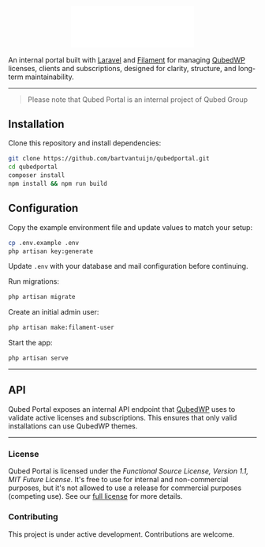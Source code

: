 <p align="center">
    <img src="public/images/logo.svg" width="250" alt="Qubed Logo">
</p>

An internal portal built with [Laravel][laravel] and [Filament][filament] for managing [QubedWP][qubedwp] licenses, clients and subscriptions, designed for clarity, structure, and long-term maintainability.

---

> Please note that Qubed Portal is an internal project of Qubed Group

## Installation

Clone this repository and install dependencies:

```bash
git clone https://github.com/bartvantuijn/qubedportal.git
cd qubedportal
composer install
npm install && npm run build
```

## Configuration

Copy the example environment file and update values to match your setup:

```bash
cp .env.example .env
php artisan key:generate
```

Update `.env` with your database and mail configuration before continuing.

Run migrations:

```bash
php artisan migrate
```

Create an initial admin user:

```bash
php artisan make:filament-user
```

Start the app:

```bash
php artisan serve
```

---

## API

Qubed Portal exposes an internal API endpoint that [QubedWP][qubedwp] uses to validate active licenses and subscriptions.
This ensures that only valid installations can use QubedWP themes.

---

### License

Qubed Portal is licensed under the _Functional Source License, Version 1.1, MIT Future License_. It's free to use for
internal and non-commercial purposes, but it's not allowed to use a release for commercial purposes (competing use). See our [full license][license] for more details.

### Contributing

This project is under active development. Contributions are welcome.

[laravel]: https://laravel.com
[filament]: https://filamentphp.com
[qubedwp]: https://github.com/bartvantuijn/qubedwp
[license]: LICENSE.md
